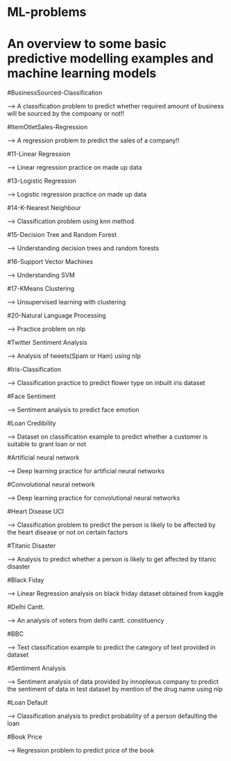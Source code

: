 # ML-problems
# An overview to some basic predictive modelling examples and machine learning models

#BusinessSourced-Classification

--> A classification problem to predict whether required amount of business will be sourced by the compoany or not!!

#ItemOtletSales-Regression

--> A regression problem to predict the sales of a company!!

#11-Linear Regression

--> Linear regression practice on made up data

#13-Logistic Regression

--> Logistic regression practice on made up data

#14-K-Nearest Neighbour

--> Classification problem using knn method

#15-Decision Tree and Random Forest

--> Understanding decision trees and random forests

#16-Support Vector Machines

--> Understanding SVM

#17-KMeans Clustering

--> Unsupervised learning with clustering

#20-Natural Language Processing

--> Practice problem on nlp

#Twitter Sentiment Analysis

--> Analysis of tweets(Spam or Ham) using nlp

#Iris-Classification

--> Classification practice to predict flower type on inbuilt iris dataset

#Face Sentiment

--> Sentiment analysis to predict face emotion

#Loan Credibility

--> Dataset on classification example to predict whether a customer is suitable to grant loan or not

#Artificial neural network

--> Deep learning practice for artificial neural networks

#Convolutional neural network

--> Deep learning practice for convolutional neural networks

#Heart Disease UCI

--> Classification problem to predict the person is likely to be affected by the heart disease or not on  certain factors  

#Titanic Disaster

--> Analysis to predict whether a person is likely to get affected by titanic disaster

#Black Fiday

--> Linear Regression analysis on black friday dataset obtained from kaggle

#Delhi Cantt.

--> An analysis of voters from delhi cantt. constituency

#BBC

--> Text classification example to predict the category of text provided in dataset

#Sentiment Analysis

--> Sentiment analysis of data provided by innoplexus company to predict the sentiment of data in test dataset by mention of the drug name using nlp

#Loan Default

--> Classification analysis to predict probability of a person defaulting the loan

#Book Price

--> Regression problem to predict price of the book